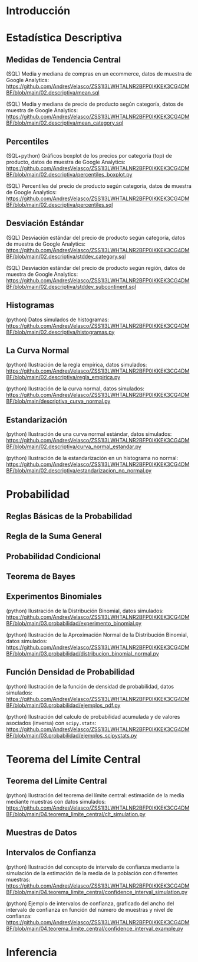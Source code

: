 # Introducción
# Estadística Descriptiva
## Medidas de Tendencia Central

(SQL) Media y mediana de compras en un ecommerce, datos de muestra de Google Analytics:
https://github.com/AndresVelasco/ZSS1I3LWHTALNR2BFP0IKKEK3CG4DMBF/blob/main/02.descriptiva/mean.sql

(SQL) Media y mediana de precio de producto según categoría, datos de muestra de Google Analytics:
https://github.com/AndresVelasco/ZSS1I3LWHTALNR2BFP0IKKEK3CG4DMBF/blob/main/02.descriptiva/mean_category.sql

## Percentiles

(SQL+python) Gráficos boxplot de los precios por categoría (top) de producto, datos de muestra de Google Analytics:
https://github.com/AndresVelasco/ZSS1I3LWHTALNR2BFP0IKKEK3CG4DMBF/blob/main/02.descriptiva/percentiles_boxplot.py

(SQL) Percentiles del precio de producto según categoría, datos de muestra de Google Analytics:
https://github.com/AndresVelasco/ZSS1I3LWHTALNR2BFP0IKKEK3CG4DMBF/blob/main/02.descriptiva/percentiles.sql

## Desviación Estándar

(SQL) Desviación estándar del precio de producto según categoría, datos de muestra de Google Analytics:
https://github.com/AndresVelasco/ZSS1I3LWHTALNR2BFP0IKKEK3CG4DMBF/blob/main/02.descriptiva/stddev_category.sql

(SQL) Desviación estándar del precio de producto según región, datos de muestra de Google Analytics:
https://github.com/AndresVelasco/ZSS1I3LWHTALNR2BFP0IKKEK3CG4DMBF/blob/main/02.descriptiva/stddev_subcontinent.sql

## Histogramas

(python) Datos simulados de histogramas:
https://github.com/AndresVelasco/ZSS1I3LWHTALNR2BFP0IKKEK3CG4DMBF/blob/main/02.descriptiva/histogramas.py

## La Curva Normal 

(python) Ilustración de la regla empírica, datos simulados:
https://github.com/AndresVelasco/ZSS1I3LWHTALNR2BFP0IKKEK3CG4DMBF/blob/main/02.descriptiva/regla_empirica.py

(python) Ilustración de la curva normal, datos simulados:
https://github.com/AndresVelasco/ZSS1I3LWHTALNR2BFP0IKKEK3CG4DMBF/blob/main/descriptiva_curva_normal.py

## Estandarización

(python) Ilustración de una curva normal estándar, datos simulados:
https://github.com/AndresVelasco/ZSS1I3LWHTALNR2BFP0IKKEK3CG4DMBF/blob/main/02.descriptiva/curva_normal_estandar.py

(python) Ilustración de la estandarización en un histograma no normal:
https://github.com/AndresVelasco/ZSS1I3LWHTALNR2BFP0IKKEK3CG4DMBF/blob/main/02.descriptiva/estandarizacion_no_normal.py

# Probabilidad

## Reglas Básicas de la Probabilidad

## Regla de la Suma General

## Probabilidad Condicional

## Teorema de Bayes

## Experimentos Binomiales

(python) Ilustración de la Distribución Binomial, datos simulados:
https://github.com/AndresVelasco/ZSS1I3LWHTALNR2BFP0IKKEK3CG4DMBF/blob/main/03.probabilidad/experimento_binomial.py

(python) Ilustración de la Aproximación Normal de la Distribución Binomial, datos simulados:
https://github.com/AndresVelasco/ZSS1I3LWHTALNR2BFP0IKKEK3CG4DMBF/blob/main/03.probabilidad/distribucion_binomial_normal.py

## Función Densidad de Probabilidad

(python) Ilustración de la función de densidad de probabilidad, datos simulados:
https://github.com/AndresVelasco/ZSS1I3LWHTALNR2BFP0IKKEK3CG4DMBF/blob/main/03.probabilidad/ejemplos_pdf.py

(python) Ilustración del calculo de probabilidad acumulada y de valores asociados (inversa) con `scipy.stats`:
https://github.com/AndresVelasco/ZSS1I3LWHTALNR2BFP0IKKEK3CG4DMBF/blob/main/03.probabilidad/ejemplos_scipystats.py

# Teorema del Límite Central

## Teorema del Límite Central

(python) Ilustración del teorema del límite central: estimación de la media mediante muestras con datos simulados:
https://github.com/AndresVelasco/ZSS1I3LWHTALNR2BFP0IKKEK3CG4DMBF/blob/main/04.teorema_limite_central/clt_simulation.py

## Muestras de Datos

## Intervalos de Confianza

(python) Ilustración del concepto de intervalo de confianza mediante la simulación de la estimación de la media de la población con diferentes muestras:
https://github.com/AndresVelasco/ZSS1I3LWHTALNR2BFP0IKKEK3CG4DMBF/blob/main/04.teorema_limite_central/confidence_interval_simulation.py

(python) Ejemplo de intervalos de confianza, graficado del ancho del intervalo de confianza en función del número de muestras y nivel de confianza:
https://github.com/AndresVelasco/ZSS1I3LWHTALNR2BFP0IKKEK3CG4DMBF/blob/main/04.teorema_limite_central/confidence_interval_example.py

# Inferencia



